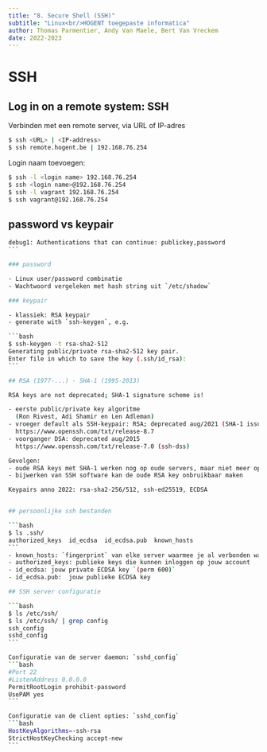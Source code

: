 ```yaml
---
title: "8. Secure Shell (SSH)"
subtitle: "Linux<br/>HOGENT toegepaste informatica"
author: Thomas Parmentier, Andy Van Maele, Bert Van Vreckem
date: 2022-2023
---
```


# SSH

## Log in on a remote system: SSH

Verbinden met een remote server, via URL of IP-adres

```bash
$ ssh <URL> | <IP-address>
$ ssh remote.hogent.be | 192.168.76.254
```

Login naam toevoegen:
```bash
$ ssh -l <login name> 192.168.76.254
$ ssh <login name>@192.168.76.254
$ ssh -l vagrant 192.168.76.254
$ ssh vagrant@192.168.76.254
```

## password vs keypair

````bash
debug1: Authentications that can continue: publickey,password
```

### password

- Linux user/password combinatie
- Wachtwoord vergeleken met hash string uit `/etc/shadow`

### keypair

- klassiek: RSA keypair
- generate with `ssh-keygen`, e.g.

```bash
$ ssh-keygen -t rsa-sha2-512
Generating public/private rsa-sha2-512 key pair.
Enter file in which to save the key (.ssh/id_rsa):
```

## RSA (1977-...) - SHA-1 (1995-2013)

RSA keys are not deprecated; SHA-1 signature scheme is!

- eerste public/private key algoritme
  (Ron Rivest, Adi Shamir en Len Adleman)
- vroeger default als SSH-keypair: RSA; deprecated aug/2021 (SHA-1 issue)
  https://www.openssh.com/txt/release-8.7
- voorganger DSA: deprecated aug/2015
  https://www.openssh.com/txt/release-7.0 (ssh-dss)

Gevolgen:
- oude RSA keys met SHA-1 werken nog op oude servers, maar niet meer op nieuwere
- bijwerken van SSH software kan de oude RSA key onbruikbaar maken

Keypairs anno 2022: rsa-sha2-256/512, ssh-ed25519, ECDSA


## persoonlijke ssh bestanden

```bash
$ ls .ssh/
authorized_keys  id_ecdsa  id_ecdsa.pub  known_hosts
```
- known_hosts: `fingerprint` van elke server waarmee je al verbonden was
- authorized_keys: publieke keys die kunnen inloggen op jouw account
- id_ecdsa: jouw private ECDSA key `(perm 600)`
- id_ecdsa.pub:  jouw publieke ECDSA key

## SSH server configuratie

```bash
$ ls /etc/ssh/
$ ls /etc/ssh/ | grep config
ssh_config
sshd_config
```

Configuratie van de server daemon: `sshd_config`
```bash
#Port 22
#ListenAddress 0.0.0.0
PermitRootLogin prohibit-password
UsePAM yes
```

Configuratie van de client opties: `sshd_config`
```bash
HostKeyAlgorithms=-ssh-rsa
StrictHostKeyChecking accept-new
```